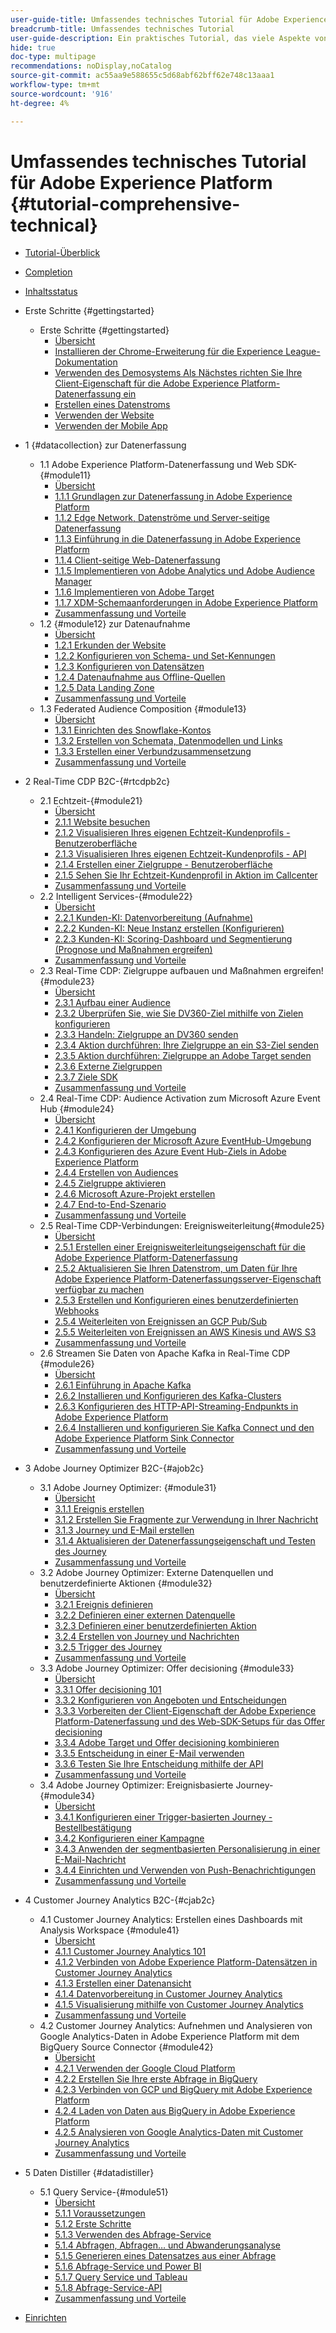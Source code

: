 ```yaml
---
user-guide-title: Umfassendes technisches Tutorial für Adobe Experience Platform
breadcrumb-title: Umfassendes technisches Tutorial
user-guide-description: Ein praktisches Tutorial, das viele Aspekte von Adobe Experience Platform behandelt, einschließlich Verbindungen zu Drittanbietersystemen.
hide: true
doc-type: multipage
recommendations: noDisplay,noCatalog
source-git-commit: ac55aa9e588655c5d68abf62bff62e748c13aaa1
workflow-type: tm+mt
source-wordcount: '916'
ht-degree: 4%

---
```



# Umfassendes technisches Tutorial für Adobe Experience Platform {#tutorial-comprehensive-technical}

+ [Tutorial-Überblick](/help/tutorial-comprehensive-technical/overview.md)
+ [Completion](/help/tutorial-comprehensive-technical/completion.md)
+ [Inhaltsstatus](/help/tutorial-comprehensive-technical/status.md)

+ Erste Schritte {#gettingstarted}
   + Erste Schritte {#gettingstarted}
      + [Übersicht](/help/tutorial-comprehensive-technical/modules/gettingstarted/gettingstarted/getting-started.md)
      + [Installieren der Chrome-Erweiterung für die Experience League-Dokumentation](/help/tutorial-comprehensive-technical/modules/gettingstarted/gettingstarted/ex1.md)
      + [Verwenden des Demosystems Als Nächstes richten Sie Ihre Client-Eigenschaft für die Adobe Experience Platform-Datenerfassung ein](/help/tutorial-comprehensive-technical/modules/gettingstarted/gettingstarted/ex2.md)
      + [Erstellen eines Datenstroms](/help/tutorial-comprehensive-technical/modules/gettingstarted/gettingstarted/ex3.md)
      + [Verwenden der Website](/help/tutorial-comprehensive-technical/modules/gettingstarted/gettingstarted/ex4.md)
      + [Verwenden der Mobile App](/help/tutorial-comprehensive-technical/modules/gettingstarted/gettingstarted/ex5.md)

+ 1 {#datacollection} zur Datenerfassung
   + 1.1 Adobe Experience Platform-Datenerfassung und Web SDK-{#module11}
      + [Übersicht](/help/tutorial-comprehensive-technical/modules/datacollection/module1.1/data-ingestion-launch-web-sdk.md)
      + [1.1.1 Grundlagen zur Datenerfassung in Adobe Experience Platform](/help/tutorial-comprehensive-technical/modules/datacollection/module1.1/ex1.md)
      + [1.1.2 Edge Network, Datenströme und Server-seitige Datenerfassung](/help/tutorial-comprehensive-technical/modules/datacollection/module1.1/ex2.md)
      + [1.1.3 Einführung in die Datenerfassung in Adobe Experience Platform](/help/tutorial-comprehensive-technical/modules/datacollection/module1.1/ex3.md)
      + [1.1.4 Client-seitige Web-Datenerfassung](/help/tutorial-comprehensive-technical/modules/datacollection/module1.1/ex4.md)
      + [1.1.5 Implementieren von Adobe Analytics und Adobe Audience Manager](/help/tutorial-comprehensive-technical/modules/datacollection/module1.1/ex5.md)
      + [1.1.6 Implementieren von Adobe Target](/help/tutorial-comprehensive-technical/modules/datacollection/module1.1/ex6.md)
      + [1.1.7 XDM-Schemaanforderungen in Adobe Experience Platform](/help/tutorial-comprehensive-technical/modules/datacollection/module1.1/ex7.md)
      + [Zusammenfassung und Vorteile](/help/tutorial-comprehensive-technical/modules/datacollection/module1.1/summary.md)
   + 1.2 {#module12} zur Datenaufnahme
      + [Übersicht](/help/tutorial-comprehensive-technical/modules/datacollection/module1.2/data-ingestion.md)
      + [1.2.1 Erkunden der Website](/help/tutorial-comprehensive-technical/modules/datacollection/module1.2/ex1.md)
      + [1.2.2 Konfigurieren von Schema- und Set-Kennungen](/help/tutorial-comprehensive-technical/modules/datacollection/module1.2/ex2.md)
      + [1.2.3 Konfigurieren von Datensätzen](/help/tutorial-comprehensive-technical/modules/datacollection/module1.2/ex3.md)
      + [1.2.4 Datenaufnahme aus Offline-Quellen](/help/tutorial-comprehensive-technical/modules/datacollection/module1.2/ex4.md)
      + [1.2.5 Data Landing Zone](/help/tutorial-comprehensive-technical/modules/datacollection/module1.2/ex5.md)
      + [Zusammenfassung und Vorteile](/help/tutorial-comprehensive-technical/modules/datacollection/module1.2/summary.md)
   + 1.3 Federated Audience Composition {#module13}
      + [Übersicht](/help/tutorial-comprehensive-technical/modules/datacollection/module1.3/fac.md)
      + [1.3.1 Einrichten des Snowflake-Kontos](/help/tutorial-comprehensive-technical/modules/datacollection/module1.3/ex1.md)
      + [1.3.2 Erstellen von Schemata, Datenmodellen und Links](/help/tutorial-comprehensive-technical/modules/datacollection/module1.3/ex2.md)
      + [1.3.3 Erstellen einer Verbundzusammensetzung](/help/tutorial-comprehensive-technical/modules/datacollection/module1.3/ex3.md)
      + [Zusammenfassung und Vorteile](/help/tutorial-comprehensive-technical/modules/datacollection/module1.3/summary.md)

+ 2 Real-Time CDP B2C-{#rtcdpb2c}
   + 2.1 Echtzeit-{#module21}
      + [Übersicht](/help/tutorial-comprehensive-technical/modules/rtcdp-b2c/module2.1/real-time-customer-profile.md)
      + [2.1.1 Website besuchen](/help/tutorial-comprehensive-technical/modules/rtcdp-b2c/module2.1/ex1.md)
      + [2.1.2 Visualisieren Ihres eigenen Echtzeit-Kundenprofils - Benutzeroberfläche](/help/tutorial-comprehensive-technical/modules/rtcdp-b2c/module2.1/ex2.md)
      + [2.1.3 Visualisieren Ihres eigenen Echtzeit-Kundenprofils - API](/help/tutorial-comprehensive-technical/modules/rtcdp-b2c/module2.1/ex3.md)
      + [2.1.4 Erstellen einer Zielgruppe - Benutzeroberfläche](/help/tutorial-comprehensive-technical/modules/rtcdp-b2c/module2.1/ex4.md)
      + [2.1.5 Sehen Sie Ihr Echtzeit-Kundenprofil in Aktion im Callcenter](/help/tutorial-comprehensive-technical/modules/rtcdp-b2c/module2.1/ex5.md)
      + [Zusammenfassung und Vorteile](/help/tutorial-comprehensive-technical/modules/rtcdp-b2c/module2.1/summary.md)
   + 2.2 Intelligent Services-{#module22}
      + [Übersicht](/help/tutorial-comprehensive-technical/modules/rtcdp-b2c/module2.2/intelligent-services.md)
      + [2.2.1 Kunden-KI: Datenvorbereitung (Aufnahme)](/help/tutorial-comprehensive-technical/modules/rtcdp-b2c/module2.2/ex1.md)
      + [2.2.2 Kunden-KI: Neue Instanz erstellen (Konfigurieren)](/help/tutorial-comprehensive-technical/modules/rtcdp-b2c/module2.2/ex2.md)
      + [2.2.3 Kunden-KI: Scoring-Dashboard und Segmentierung (Prognose und Maßnahmen ergreifen)](/help/tutorial-comprehensive-technical/modules/rtcdp-b2c/module2.2/ex3.md)
      + [Zusammenfassung und Vorteile](/help/tutorial-comprehensive-technical/modules/rtcdp-b2c/module2.2/summary.md)
   + 2.3 Real-Time CDP: Zielgruppe aufbauen und Maßnahmen ergreifen! {#module23}
      + [Übersicht](/help/tutorial-comprehensive-technical/modules/rtcdp-b2c/module2.3/real-time-cdp-build-a-segment-take-action.md)
      + [2.3.1 Aufbau einer Audience](/help/tutorial-comprehensive-technical/modules/rtcdp-b2c/module2.3/ex1.md)
      + [2.3.2 Überprüfen Sie, wie Sie DV360-Ziel mithilfe von Zielen konfigurieren](/help/tutorial-comprehensive-technical/modules/rtcdp-b2c/module2.3/ex2.md)
      + [2.3.3 Handeln: Zielgruppe an DV360 senden](/help/tutorial-comprehensive-technical/modules/rtcdp-b2c/module2.3/ex3.md)
      + [2.3.4 Aktion durchführen: Ihre Zielgruppe an ein S3-Ziel senden](/help/tutorial-comprehensive-technical/modules/rtcdp-b2c/module2.3/ex4.md)
      + [2.3.5 Aktion durchführen: Zielgruppe an Adobe Target senden](/help/tutorial-comprehensive-technical/modules/rtcdp-b2c/module2.3/ex5.md)
      + [2.3.6 Externe Zielgruppen](/help/tutorial-comprehensive-technical/modules/rtcdp-b2c/module2.3/ex6.md)
      + [2.3.7 Ziele SDK](/help/tutorial-comprehensive-technical/modules/rtcdp-b2c/module2.3/ex7.md)
      + [Zusammenfassung und Vorteile](/help/tutorial-comprehensive-technical/modules/rtcdp-b2c/module2.3/summary.md)
   + 2.4 Real-Time CDP: Audience Activation zum Microsoft Azure Event Hub {#module24}
      + [Übersicht](/help/tutorial-comprehensive-technical/modules/rtcdp-b2c/module2.4/segment-activation-microsoft-azure-eventhub.md)
      + [2.4.1 Konfigurieren der Umgebung](/help/tutorial-comprehensive-technical/modules/rtcdp-b2c/module2.4/ex1.md)
      + [2.4.2 Konfigurieren der Microsoft Azure EventHub-Umgebung](/help/tutorial-comprehensive-technical/modules/rtcdp-b2c/module2.4/ex2.md)
      + [2.4.3 Konfigurieren des Azure Event Hub-Ziels in Adobe Experience Platform](/help/tutorial-comprehensive-technical/modules/rtcdp-b2c/module2.4/ex3.md)
      + [2.4.4 Erstellen von Audiences](/help/tutorial-comprehensive-technical/modules/rtcdp-b2c/module2.4/ex4.md)
      + [2.4.5 Zielgruppe aktivieren](/help/tutorial-comprehensive-technical/modules/rtcdp-b2c/module2.4/ex5.md)
      + [2.4.6 Microsoft Azure-Projekt erstellen](/help/tutorial-comprehensive-technical/modules/rtcdp-b2c/module2.4/ex6.md)
      + [2.4.7 End-to-End-Szenario](/help/tutorial-comprehensive-technical/modules/rtcdp-b2c/module2.4/ex7.md)
      + [Zusammenfassung und Vorteile](/help/tutorial-comprehensive-technical/modules/rtcdp-b2c/module2.4/summary.md)
   + 2.5 Real-Time CDP-Verbindungen: Ereignisweiterleitung{#module25}
      + [Übersicht](/help/tutorial-comprehensive-technical/modules/rtcdp-b2c/module2.5/aep-data-collection-ssf.md)
      + [2.5.1 Erstellen einer Ereignisweiterleitungseigenschaft für die Adobe Experience Platform-Datenerfassung](/help/tutorial-comprehensive-technical/modules/rtcdp-b2c/module2.5/ex1.md)
      + [2.5.2 Aktualisieren Sie Ihren Datenstrom, um Daten für Ihre Adobe Experience Platform-Datenerfassungsserver-Eigenschaft verfügbar zu machen](/help/tutorial-comprehensive-technical/modules/rtcdp-b2c/module2.5/ex2.md)
      + [2.5.3 Erstellen und Konfigurieren eines benutzerdefinierten Webhooks](/help/tutorial-comprehensive-technical/modules/rtcdp-b2c/module2.5/ex3.md)
      + [2.5.4 Weiterleiten von Ereignissen an GCP Pub/Sub](/help/tutorial-comprehensive-technical/modules/rtcdp-b2c/module2.5/ex4.md)
      + [2.5.5 Weiterleiten von Ereignissen an AWS Kinesis und AWS S3](/help/tutorial-comprehensive-technical/modules/rtcdp-b2c/module2.5/ex5.md)
      + [Zusammenfassung und Vorteile](/help/tutorial-comprehensive-technical/modules/rtcdp-b2c/module2.5/summary.md)
   + 2.6 Streamen Sie Daten von Apache Kafka in Real-Time CDP {#module26}
      + [Übersicht](/help/tutorial-comprehensive-technical/modules/rtcdp-b2c/module2.6/aep-apache-kafka.md)
      + [2.6.1 Einführung in Apache Kafka](/help/tutorial-comprehensive-technical/modules/rtcdp-b2c/module2.6/ex1.md)
      + [2.6.2 Installieren und Konfigurieren des Kafka-Clusters](/help/tutorial-comprehensive-technical/modules/rtcdp-b2c/module2.6/ex2.md)
      + [2.6.3 Konfigurieren des HTTP-API-Streaming-Endpunkts in Adobe Experience Platform](/help/tutorial-comprehensive-technical/modules/rtcdp-b2c/module2.6/ex3.md)
      + [2.6.4 Installieren und konfigurieren Sie Kafka Connect und den Adobe Experience Platform Sink Connector](/help/tutorial-comprehensive-technical/modules/rtcdp-b2c/module2.6/ex4.md)
      + [Zusammenfassung und Vorteile](/help/tutorial-comprehensive-technical/modules/rtcdp-b2c/module2.6/summary.md)

+ 3 Adobe Journey Optimizer B2C-{#ajob2c}
   + 3.1 Adobe Journey Optimizer: {#module31}
      + [Übersicht](/help/tutorial-comprehensive-technical/modules/ajo-b2c/module3.1/journey-orchestration-create-account.md)
      + [3.1.1 Ereignis erstellen](/help/tutorial-comprehensive-technical/modules/ajo-b2c/module3.1/ex1.md)
      + [3.1.2 Erstellen Sie Fragmente zur Verwendung in Ihrer Nachricht](/help/tutorial-comprehensive-technical/modules/ajo-b2c/module3.1/ex2.md)
      + [3.1.3 Journey und E-Mail erstellen](/help/tutorial-comprehensive-technical/modules/ajo-b2c/module3.1/ex3.md)
      + [3.1.4 Aktualisieren der Datenerfassungseigenschaft und Testen des Journey](/help/tutorial-comprehensive-technical/modules/ajo-b2c/module3.1/ex4.md)
      + [Zusammenfassung und Vorteile](/help/tutorial-comprehensive-technical/modules/ajo-b2c/module3.1/summary.md)
   + 3.2 Adobe Journey Optimizer: Externe Datenquellen und benutzerdefinierte Aktionen {#module32}
      + [Übersicht](/help/tutorial-comprehensive-technical/modules/ajo-b2c/module3.2/journey-orchestration-external-weather-api-sms.md)
      + [3.2.1 Ereignis definieren](/help/tutorial-comprehensive-technical/modules/ajo-b2c/module3.2/ex1.md)
      + [3.2.2 Definieren einer externen Datenquelle](/help/tutorial-comprehensive-technical/modules/ajo-b2c/module3.2/ex2.md)
      + [3.2.3 Definieren einer benutzerdefinierten Aktion](/help/tutorial-comprehensive-technical/modules/ajo-b2c/module3.2/ex3.md)
      + [3.2.4 Erstellen von Journey und Nachrichten](/help/tutorial-comprehensive-technical/modules/ajo-b2c/module3.2/ex4.md)
      + [3.2.5 Trigger des Journey](/help/tutorial-comprehensive-technical/modules/ajo-b2c/module3.2/ex5.md)
      + [Zusammenfassung und Vorteile](/help/tutorial-comprehensive-technical/modules/ajo-b2c/module3.2/summary.md)
   + 3.3 Adobe Journey Optimizer: Offer decisioning {#module33}
      + [Übersicht](/help/tutorial-comprehensive-technical/modules/ajo-b2c/module3.3/offer-decisioning.md)
      + [3.3.1 Offer decisioning 101](/help/tutorial-comprehensive-technical/modules/ajo-b2c/module3.3/ex1.md)
      + [3.3.2 Konfigurieren von Angeboten und Entscheidungen](/help/tutorial-comprehensive-technical/modules/ajo-b2c/module3.3/ex2.md)
      + [3.3.3 Vorbereiten der Client-Eigenschaft der Adobe Experience Platform-Datenerfassung und des Web-SDK-Setups für das Offer decisioning](/help/tutorial-comprehensive-technical/modules/ajo-b2c/module3.3/ex3.md)
      + [3.3.4 Adobe Target und Offer decisioning kombinieren](/help/tutorial-comprehensive-technical/modules/ajo-b2c/module3.3/ex4.md)
      + [3.3.5 Entscheidung in einer E-Mail verwenden](/help/tutorial-comprehensive-technical/modules/ajo-b2c/module3.3/ex5.md)
      + [3.3.6 Testen Sie Ihre Entscheidung mithilfe der API](/help/tutorial-comprehensive-technical/modules/ajo-b2c/module3.3/ex6.md)
      + [Zusammenfassung und Vorteile](/help/tutorial-comprehensive-technical/modules/ajo-b2c/module3.3/summary.md)
   + 3.4 Adobe Journey Optimizer: Ereignisbasierte Journey-{#module34}
      + [Übersicht](/help/tutorial-comprehensive-technical/modules/ajo-b2c/module3.4/journeyoptimizer.md)
      + [3.4.1 Konfigurieren einer Trigger-basierten Journey - Bestellbestätigung](/help/tutorial-comprehensive-technical/modules/ajo-b2c/module3.4/ex1.md)
      + [3.4.2 Konfigurieren einer Kampagne](/help/tutorial-comprehensive-technical/modules/ajo-b2c/module3.4/ex2.md)
      + [3.4.3 Anwenden der segmentbasierten Personalisierung in einer E-Mail-Nachricht](/help/tutorial-comprehensive-technical/modules/ajo-b2c/module3.4/ex3.md)
      + [3.4.4 Einrichten und Verwenden von Push-Benachrichtigungen](/help/tutorial-comprehensive-technical/modules/ajo-b2c/module3.4/ex4.md)
      + [Zusammenfassung und Vorteile](/help/tutorial-comprehensive-technical/modules/ajo-b2c/module3.4/summary.md)

+ 4 Customer Journey Analytics B2C-{#cjab2c}
   + 4.1 Customer Journey Analytics: Erstellen eines Dashboards mit Analysis Workspace {#module41}
      + [Übersicht](/help/tutorial-comprehensive-technical/modules/cja-b2c/module4.1/customer-journey-analytics-build-a-dashboard.md)
      + [4.1.1 Customer Journey Analytics 101](/help/tutorial-comprehensive-technical/modules/cja-b2c/module4.1/ex1.md)
      + [4.1.2 Verbinden von Adobe Experience Platform-Datensätzen in Customer Journey Analytics](/help/tutorial-comprehensive-technical/modules/cja-b2c/module4.1/ex2.md)
      + [4.1.3 Erstellen einer Datenansicht](/help/tutorial-comprehensive-technical/modules/cja-b2c/module4.1/ex3.md)
      + [4.1.4 Datenvorbereitung in Customer Journey Analytics](/help/tutorial-comprehensive-technical/modules/cja-b2c/module4.1/ex4.md)
      + [4.1.5 Visualisierung mithilfe von Customer Journey Analytics](/help/tutorial-comprehensive-technical/modules/cja-b2c/module4.1/ex5.md)
      + [Zusammenfassung und Vorteile](/help/tutorial-comprehensive-technical/modules/cja-b2c/module4.1/summary.md)
   + 4.2 Customer Journey Analytics: Aufnehmen und Analysieren von Google Analytics-Daten in Adobe Experience Platform mit dem BigQuery Source Connector {#module42}
      + [Übersicht](/help/tutorial-comprehensive-technical/modules/cja-b2c/module4.2/customer-journey-analytics-bigquery-gcp.md)
      + [4.2.1 Verwenden der Google Cloud Platform](/help/tutorial-comprehensive-technical/modules/cja-b2c/module4.2/ex1.md)
      + [4.2.2 Erstellen Sie Ihre erste Abfrage in BigQuery](/help/tutorial-comprehensive-technical/modules/cja-b2c/module4.2/ex2.md)
      + [4.2.3 Verbinden von GCP und BigQuery mit Adobe Experience Platform](/help/tutorial-comprehensive-technical/modules/cja-b2c/module4.2/ex3.md)
      + [4.2.4 Laden von Daten aus BigQuery in Adobe Experience Platform](/help/tutorial-comprehensive-technical/modules/cja-b2c/module4.2/ex4.md)
      + [4.2.5 Analysieren von Google Analytics-Daten mit Customer Journey Analytics](/help/tutorial-comprehensive-technical/modules/cja-b2c/module4.2/ex5.md)
      + [Zusammenfassung und Vorteile](/help/tutorial-comprehensive-technical/modules/cja-b2c/module4.2/summary.md)

+ 5 Daten Distiller {#datadistiller}
   + 5.1 Query Service-{#module51}
      + [Übersicht](/help/tutorial-comprehensive-technical/modules/datadistiller/module5.1/query-service.md)
      + [5.1.1 Voraussetzungen](/help/tutorial-comprehensive-technical/modules/datadistiller/module5.1/ex1.md)
      + [5.1.2 Erste Schritte](/help/tutorial-comprehensive-technical/modules/datadistiller/module5.1/ex2.md)
      + [5.1.3 Verwenden des Abfrage-Service](/help/tutorial-comprehensive-technical/modules/datadistiller/module5.1/ex3.md)
      + [5.1.4 Abfragen, Abfragen… und Abwanderungsanalyse](/help/tutorial-comprehensive-technical/modules/datadistiller/module5.1/ex4.md)
      + [5.1.5 Generieren eines Datensatzes aus einer Abfrage](/help/tutorial-comprehensive-technical/modules/datadistiller/module5.1/ex5.md)
      + [5.1.6 Abfrage-Service und Power BI](/help/tutorial-comprehensive-technical/modules/datadistiller/module5.1/ex6.md)
      + [5.1.7 Query Service und Tableau](/help/tutorial-comprehensive-technical/modules/datadistiller/module5.1/ex7.md)
      + [5.1.8 Abfrage-Service-API](/help/tutorial-comprehensive-technical/modules/datadistiller/module5.1/ex8.md)
      + [Zusammenfassung und Vorteile](/help/tutorial-comprehensive-technical/modules/datadistiller/module5.1/summary.md)

+ [Einrichten](/help/tutorial-comprehensive-technical/setup.md)


